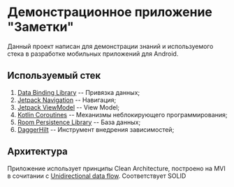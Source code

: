 # Демонстрационное приложение "Заметки"

Данный проект написан для демонстрации знаний и используемого стека в разработке мобильных
приложений для Android.

## Используемый стек

1. [Data Binding Library](https://developer.android.com/topic/libraries/data-binding) -- Привязка
   данных;
2. [Jetpack Navigation](https://developer.android.com/guide/navigation/) -- Навигация;
3. [Jetpack ViewModel](https://developer.android.com/topic/libraries/architecture/viewmodel) -- View
   Model;
4. [Kotlin Coroutines](https://kotlinlang.org/docs/coroutines-overview.html) -- Механизмы
   неблокирующего программирования;
6. [Room Persistence Library](https://developer.android.com/topic/libraries/architecture/room) --
   База данных;
7. [DaggerHilt](https://dagger.dev/hilt/) -- Инструмент внедрения зависимостей;

## Архитектура

Приложение использует принципы Clean Architecture, построено на MVI в сочитании
с [Unidirectional data flow](https://developer.android.com/jetpack/compose/architecture#udf).
Соответствует SOLID